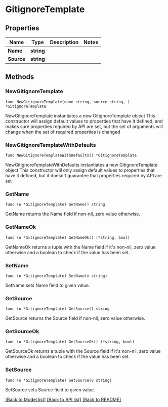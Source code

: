 # GitignoreTemplate

## Properties

Name | Type | Description | Notes
------------ | ------------- | ------------- | -------------
**Name** | **string** |  | 
**Source** | **string** |  | 

## Methods

### NewGitignoreTemplate

`func NewGitignoreTemplate(name string, source string, ) *GitignoreTemplate`

NewGitignoreTemplate instantiates a new GitignoreTemplate object
This constructor will assign default values to properties that have it defined,
and makes sure properties required by API are set, but the set of arguments
will change when the set of required properties is changed

### NewGitignoreTemplateWithDefaults

`func NewGitignoreTemplateWithDefaults() *GitignoreTemplate`

NewGitignoreTemplateWithDefaults instantiates a new GitignoreTemplate object
This constructor will only assign default values to properties that have it defined,
but it doesn't guarantee that properties required by API are set

### GetName

`func (o *GitignoreTemplate) GetName() string`

GetName returns the Name field if non-nil, zero value otherwise.

### GetNameOk

`func (o *GitignoreTemplate) GetNameOk() (*string, bool)`

GetNameOk returns a tuple with the Name field if it's non-nil, zero value otherwise
and a boolean to check if the value has been set.

### SetName

`func (o *GitignoreTemplate) SetName(v string)`

SetName sets Name field to given value.


### GetSource

`func (o *GitignoreTemplate) GetSource() string`

GetSource returns the Source field if non-nil, zero value otherwise.

### GetSourceOk

`func (o *GitignoreTemplate) GetSourceOk() (*string, bool)`

GetSourceOk returns a tuple with the Source field if it's non-nil, zero value otherwise
and a boolean to check if the value has been set.

### SetSource

`func (o *GitignoreTemplate) SetSource(v string)`

SetSource sets Source field to given value.



[[Back to Model list]](../README.md#documentation-for-models) [[Back to API list]](../README.md#documentation-for-api-endpoints) [[Back to README]](../README.md)


